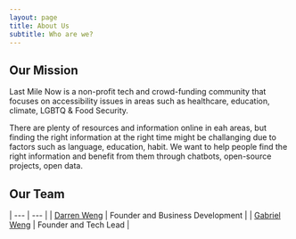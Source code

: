 ```yaml
---
layout: page
title: About Us
subtitle: Who are we?
---
```



## Our Mission

Last Mile Now is a non-profit tech and crowd-funding community that focuses on accessibility issues in areas such as healthcare, education, climate, LGBTQ & Food Security.  

There are plenty of resources and information online in eah areas, but finding the right information at the right time might be challanging due to factors such as language, education, habit.  We want to help people find the right information and benefit from them through chatbots, open-source projects, open data. 



## Our Team


| --- | --- |
| [Darren Weng](https://www.darrenweng.com) | Founder and Business Development |
| [Gabriel Weng](https://www.gabrielweng.com)  | Founder and Tech Lead |